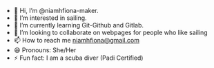 - 👋 Hi, I’m @niamhfiona-maker.
- 👀 I’m interested in sailing.
- 🌱 I’m currently learning Git-Github and Gitlab.
- 💞️ I’m looking to collaborate on webpages for people who like sailing
- 📫 How to reach me niamhfiona@gmail.com
- 😄 Pronouns: She/Her
- ⚡ Fun fact: I am a scuba diver (Padi Certified)

<!---
niamhfiona-maker/niamhfiona-maker is a ✨ special ✨ repository because its `README.md` (this file) appears on your GitHub profile.
You can click the Preview link to take a look at your changes.
--->
